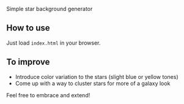 Simple star background generator

## How to use
Just load `index.html` in your browser.

## To improve
- Introduce color variation to the stars (slight blue or yellow tones)
- Come up with a way to cluster stars for more of a galaxy look

Feel free to embrace and extend!
